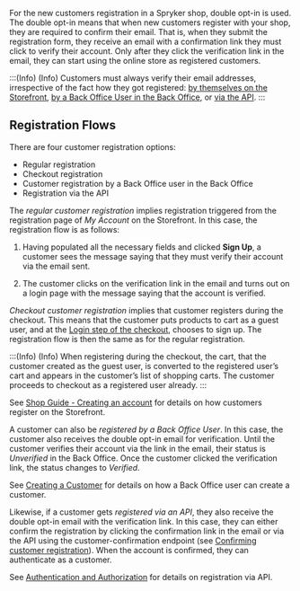 For the new customers registration in a Spryker shop, double opt-in is used. The double opt-in means that when new customers register with your shop, they are required to confirm their email. That is, when they submit the registration form, they receive an email with a confirmation link they must click to verify their account. Only after they click the verification link in the email, they can start using the online store as registered customers.

:::(Info) (Info)
Customers must always verify their email addresses, irrespective of the fact how they got registered: [by themselves on the Storefront](https://documentation.spryker.com/docs/shop-guide-creating-an-account), [by a Back Office User in the Back Office](https://documentation.spryker.com/docs/en/managing-customers#creating-a-customer), or [via the API](https://documentation.spryker.com/docs/en/customers#create-a-customer).
:::

## Registration Flows
There are four customer registration options:

* Regular registration
* Checkout registration
* Customer registration by a Back Office user in the Back Office
* Registration via the API

The *regular customer registration* implies registration triggered from the registration page of *My Account* on the Storefront. In this case, the registration flow is as follows:

1. Having populated all the necessary fields and clicked **Sign Up**, a customer sees the message saying that they must verify their account via the email sent. 

2. The customer clicks on the verification link in the email and turns out on a login page with the message saying that the account is verified.

*Checkout customer registration* implies that customer registers during the checkout. This means that the customer puts products to cart as a guest user, and at the [Login step of the checkout](https://documentation.spryker.com/docs/shop-guide-login-step), chooses to sign up. The registration flow is then the same as for the regular registration. 

:::(Info) (Info)
When registering during the checkout, the cart, that the customer created as the guest user, is converted to the registered user’s cart and appears in the customer’s list of shopping carts. The customer proceeds to checkout as a registered user already.
:::

See [Shop Guide - Creating an account](https://documentation.spryker.com/docs/shop-guide-creating-an-account) for details on how customers register on the Storefront.

A customer can also be *registered by a Back Office User*. In this case, the customer also receives the double opt-in email for verification. Until the customer verifies their account via the link in the email, their status is *Unverified* in the Back Office. Once the customer clicked the verification link, the status changes to *Verified*.

See [Creating a Customer](https://documentation.spryker.com/docs/en/managing-customers#creating-a-customer) for details on how a Back Office user can create a customer.

Likewise, if a customer gets *registered via an API*, they also receive the double opt-in email with the verification link.  In this case, they can either confirm the registration by clicking the confirmation link in the email or via the API using the customer-confirmation endpoint (see [Confirming customer registration](/upcoming-release/docs/confirming-customer-registration)). When the account is confirmed, they can authenticate as a customer.

See [Authentication and Authorization](https://documentation.spryker.com/docs/authentication-and-authorization#authentication-and-authorization) for details on registration via API.